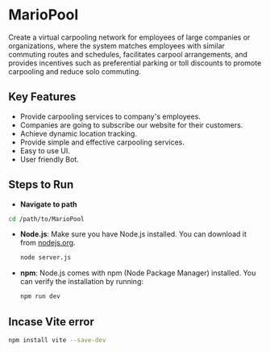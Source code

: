 # MarioPool
Create a virtual carpooling network for employees of large companies or organizations, where the system matches employees with similar commuting routes and schedules, facilitates carpool arrangements, and provides incentives such as preferential parking or toll discounts to promote carpooling and reduce solo commuting. 

## Key Features
- Provide carpooling services to company's employees.​
- Companies are going to subscribe our website for their customers.​
- Achieve dynamic location tracking. ​
- Provide simple and effective carpooling services.​
- Easy to use UI.​
- User friendly Bot.
  
## Steps to Run
- **Navigate to path**
 ```bash
cd /path/to/MarioPool
```
- **Node.js**: Make sure you have Node.js installed. You can download it from [nodejs.org](https://nodejs.org/).
  ```bash
  node server.js
- **npm**: Node.js comes with npm (Node Package Manager) installed. You can verify the installation by running:
  ```bash
  npm run dev

## Incase Vite error 
```bash
npm install vite --save-dev


